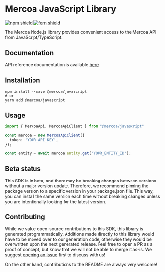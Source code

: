 # Mercoa JavaScript Library

[![npm shield](https://img.shields.io/npm/v/@mercoa/javascript)](https://www.npmjs.com/package/@mercoa/javascript)
[![fern shield](https://img.shields.io/badge/%F0%9F%8C%BF-SDK%20generated%20by%20Fern-brightgreen)](https://github.com/fern-api/fern)

The Mercoa Node.js library provides convenient access to the Mercoa API from JavaScript/TypeScript.

## Documentation

API reference documentation is available [here](https://docs.mercoa.com/api-reference/).

## Installation

```
npm install --save @mercoa/javascript
# or
yarn add @mercoa/javascript
```

## Usage

```typescript
import { MercoaApi, MercoaApiClient } from "@mercoa/javascript"

const mercoa = new MercoaApiClient({
  token: 'YOUR_API_KEY',
});

const entity = await mercoa.entity.get('YOUR_ENTITY_ID');

```

## Beta status

This SDK is in beta, and there may be breaking changes between versions without a major version update. Therefore, we recommend pinning the package version to a specific version in your package.json file. This way, you can install the same version each time without breaking changes unless you are intentionally looking for the latest version.

## Contributing

While we value open-source contributions to this SDK, this library is generated programmatically. Additions made directly to this library would have to be moved over to our generation code, otherwise they would be overwritten upon the next generated release. Feel free to open a PR as a proof of concept, but know that we will not be able to merge it as-is. We suggest [opening an issue](https://github.com/mercoa-finance/javascript/issues) first to discuss with us!

On the other hand, contributions to the README are always very welcome!
